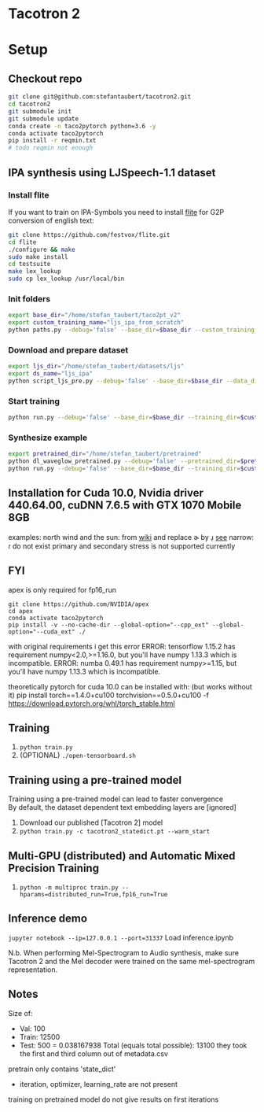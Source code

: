 # Tacotron 2

# Setup

## Checkout repo

```bash
git clone git@github.com:stefantaubert/tacotron2.git
cd tacotron2
git submodule init
git submodule update
conda create -n taco2pytorch python=3.6 -y
conda activate taco2pytorch
pip install -r reqmin.txt
# todo reqmin not enough
```

## IPA synthesis using LJSpeech-1.1 dataset

### Install flite

If you want to train on IPA-Symbols you need to install [flite](https://github.com/festvox/flite) for G2P conversion of english text:

```bash
git clone https://github.com/festvox/flite.git
cd flite
./configure && make
sudo make install
cd testsuite
make lex_lookup
sudo cp lex_lookup /usr/local/bin
```

### Init folders

```bash
export base_dir="/home/stefan_taubert/taco2pt_v2"
export custom_training_name="ljs_ipa_from_scratch"
python paths.py --debug='false' --base_dir=$base_dir --custom_training_name=$custom_training_name
```

### Download and prepare dataset

```bash
export ljs_dir="/home/stefan_taubert/datasets/ljs"
export ds_name="ljs_ipa"
python script_ljs_pre.py --debug='false' --base_dir=$base_dir --data_dir=$ljs_dir --ipa='true' --ds_name=$ds_name --ignore_arcs='true'
```

### Start training

```bash
python run.py --debug='false' --base_dir=$base_dir --training_dir=$custom_training_name --mode='train' --config='configs/ljs_ipa/train.json'
```

### Synthesize example

```bash
export pretrained_dir="/home/stefan_taubert/pretrained"
python dl_waveglow_pretrained.py --debug='false' --pretrained_dir=$pretrained_dir
python run.py --debug='false' --base_dir=$base_dir --training_dir=$custom_training_name --mode='infer' --config='configs/ljs_ipa/north_sven_v2.json'
```

## Installation for Cuda 10.0, Nvidia driver 440.64.00, cuDNN 7.6.5 with GTX 1070 Mobile 8GB

examples:
north wind and the sun: from [wiki](https://en.wikipedia.org/wiki/The_North_Wind_and_the_Sun) and replace ɚ by ɹ̩ [see](https://en.wikipedia.org/wiki/R-colored_vowel)
narrow: ɾ do not exist
primary and secondary stress is not supported currently

## FYI

apex is only required for fp16_run

```
git clone https://github.com/NVIDIA/apex
cd apex
conda activate taco2pytorch
pip install -v --no-cache-dir --global-option="--cpp_ext" --global-option="--cuda_ext" ./
```

with original requirements i get this error
ERROR: tensorflow 1.15.2 has requirement numpy<2.0,>=1.16.0, but you'll have numpy 1.13.3 which is incompatible.
ERROR: numba 0.49.1 has requirement numpy>=1.15, but you'll have numpy 1.13.3 which is incompatible.

theoretically pytorch for cuda 10.0 can be installed with: (but works without it)
pip install torch==1.4.0+cu100 torchvision==0.5.0+cu100 -f https://download.pytorch.org/whl/torch_stable.html

## Training

1. `python train.py`
2. (OPTIONAL) `./open-tensorboard.sh`

## Training using a pre-trained model
Training using a pre-trained model can lead to faster convergence  
By default, the dataset dependent text embedding layers are [ignored]

1. Download our published [Tacotron 2] model
2. `python train.py -c tacotron2_statedict.pt --warm_start`

## Multi-GPU (distributed) and Automatic Mixed Precision Training
1. `python -m multiproc train.py --hparams=distributed_run=True,fp16_run=True`

## Inference demo
`jupyter notebook --ip=127.0.0.1 --port=31337`
Load inference.ipynb

N.b. When performing Mel-Spectrogram to Audio synthesis, make sure Tacotron 2
and the Mel decoder were trained on the same mel-spectrogram representation.

## Notes

Size of:
- Val: 100
- Train: 12500
- Test: 500 = 0.038167938
Total (equals total possible): 13100
they took the first and third column out of metadata.csv

pretrain only contains 'state_dict'
- iteration, optimizer, learning_rate are not present

training on pretrained model do not give results on first iterations